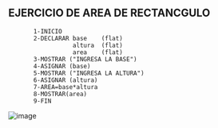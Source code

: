 ## EJERCICIO DE AREA DE RECTANCGULO

           1-INICIO
           2-DECLARAR base    (flat)
                      altura  (flat)
                      area    (flat)
           3-MOSTRAR ("INGRESA LA BASE")
           4-ASIGNAR (base)
           5-MOSTRAR ("INGRESA LA ALTURA")
           6-ASIGNAR (altura)
           7-AREA=base*altura
           8-MOSTRAR(area)
           9-FIN

![image](https://user-images.githubusercontent.com/114317702/192122661-77500304-0ac3-4bc2-8ee7-76f4899630a5.png)
